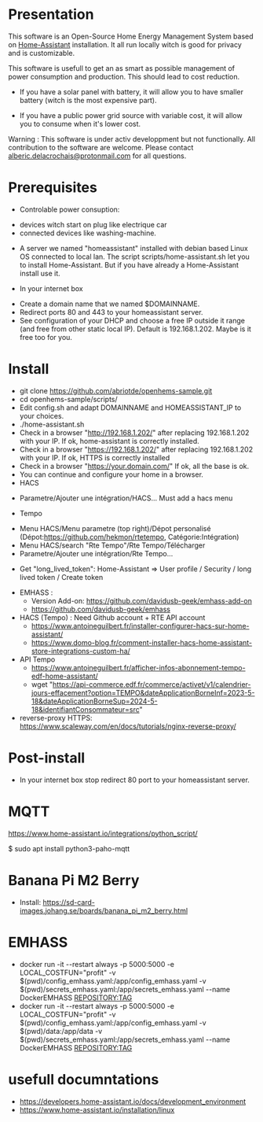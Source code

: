 # Presentation

This software is an Open-Source Home Energy Management System based on [Home-Assistant](https://www.home-assistant.io/) installation. It all run locally witch is good for privacy and is customizable.

This software is usefull to get an as smart as possible management of power consumption and production. This should lead to cost reduction. 

- If you have a solar panel with battery, it will allow you to have smaller battery (witch is the most expensive part).

- If you have a public power grid source with variable cost, it will allow you to consume when it's lower cost.

Warning : This software is under activ developpment but not functionally.
All contribution to the software are welcome. Please contact alberic.delacrochais@protonmail.com for all questions.

# Prerequisites

* Controlable power consuption: 
 - devices witch start on plug like electrique car
 - connected devices like washing-machine.

* A server we named "homeassistant" installed with debian based Linux OS connected to local lan. The script scripts/home-assistant.sh let you to install Home-Assistant. But if you have already a Home-Assistant install use it.

* In your internet box
 - Create a domain name that we named $DOMAINNAME.
 - Redirect ports 80 and 443 to your homeassistant server.
 - See configuration of your DHCP and choose a free IP outside it range (and free from other static local IP). Default is 192.168.1.202. Maybe is it free too for you.

# Install

* git clone https://github.com/abriotde/openhems-sample.git
* cd openhems-sample/scripts/
* Edit config.sh and adapt DOMAINNAME and HOMEASSISTANT_IP to your choices.
* ./home-assistant.sh
* Check in a browser "http://192.168.1.202/" after replacing 192.168.1.202 with your IP. If ok, home-assistant is correctly installed.
* Check in a browser "https://192.168.1.202/" after replacing 192.168.1.202 with your IP. If ok, HTTPS is correctly installed
* Check in a browser "https://your.domain.com/" If ok, all the base is ok.
* You can continue and configure your home in a browser.
* HACS
 - Parametre/Ajouter une intégration/HACS... Must add a hacs menu
* Tempo
 - Menu HACS/Menu parametre (top right)/Dépot personalisé (Dépot:https://github.com/hekmon/rtetempo, Catégorie:Intégration)
 - Menu HACS/search "Rte Tempo"/Rte Tempo/Télécharger
 - Parametre/Ajouter une intégration/Rte Tempo...
 
* Get "long_lived_token": Home-Assistant => User profile / Security / long lived token / Create token

- EMHASS :
	- Version Add-on: https://github.com/davidusb-geek/emhass-add-on
	- https://github.com/davidusb-geek/emhass
- HACS (Tempo) : Need Github account + RTE API account
	- https://www.antoineguilbert.fr/installer-configurer-hacs-sur-home-assistant/
	- https://www.domo-blog.fr/comment-installer-hacs-home-assistant-store-integrations-custom-ha/
- API Tempo
	- https://www.antoineguilbert.fr/afficher-infos-abonnement-tempo-edf-home-assistant/
	- wget "https://api-commerce.edf.fr/commerce/activet/v1/calendrier-jours-effacement?option=TEMPO&dateApplicationBorneInf=2023-5-18&dateApplicationBorneSup=2024-5-18&identifiantConsommateur=src"
- reverse-proxy HTTPS: https://www.scaleway.com/en/docs/tutorials/nginx-reverse-proxy/

# Post-install

* In your internet box stop redirect 80 port to your homeassistant server.

# MQTT

https://www.home-assistant.io/integrations/python_script/

$ sudo apt install python3-paho-mqtt

# Banana Pi M2 Berry
- Install: https://sd-card-images.johang.se/boards/banana_pi_m2_berry.html

# EMHASS
- docker run -it --restart always -p 5000:5000 -e LOCAL_COSTFUN="profit" -v $(pwd)/config_emhass.yaml:/app/config_emhass.yaml -v $(pwd)/secrets_emhass.yaml:/app/secrets_emhass.yaml --name DockerEMHASS <REPOSITORY:TAG>
- docker run -it --restart always -p 5000:5000 -e LOCAL_COSTFUN="profit" -v $(pwd)/config_emhass.yaml:/app/config_emhass.yaml -v $(pwd)/data:/app/data  -v $(pwd)/secrets_emhass.yaml:/app/secrets_emhass.yaml --name DockerEMHASS <REPOSITORY:TAG>

# usefull documntations

- https://developers.home-assistant.io/docs/development_environment
- https://www.home-assistant.io/installation/linux


